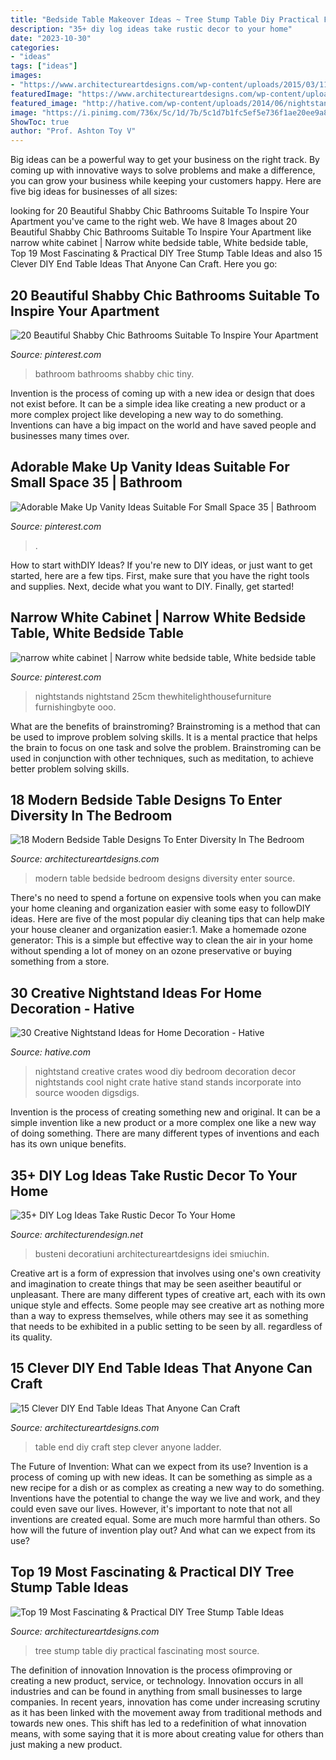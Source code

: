 ```yaml
---
title: "Bedside Table Makeover Ideas ~ Tree Stump Table Diy Practical Fascinating Most Source"
description: "35+ diy log ideas take rustic decor to your home"
date: "2023-10-30"
categories:
- "ideas"
tags: ["ideas"]
images:
- "https://www.architectureartdesigns.com/wp-content/uploads/2015/03/1127.jpg"
featuredImage: "https://www.architectureartdesigns.com/wp-content/uploads/2015/03/1127.jpg"
featured_image: "http://hative.com/wp-content/uploads/2014/06/nightstand-ideas/27-creative-nightstand-ideas.jpg"
image: "https://i.pinimg.com/736x/5c/1d/7b/5c1d7b1fc5ef5e736f1ae20ee9a80b25.jpg"
ShowToc: true
author: "Prof. Ashton Toy V"
---
```



Big ideas can be a powerful way to get your business on the right track. By coming up with innovative ways to solve problems and make a difference, you can grow your business while keeping your customers happy. Here are five big ideas for businesses of all sizes: 

	

		
looking for 20 Beautiful Shabby Chic Bathrooms Suitable To Inspire Your Apartment you've came to the right web. We have 8 Images about 20 Beautiful Shabby Chic Bathrooms Suitable To Inspire Your Apartment like narrow white cabinet | Narrow white bedside table, White bedside table, Top 19 Most Fascinating &amp; Practical DIY Tree Stump Table Ideas and also 15 Clever DIY End Table Ideas That Anyone Can Craft. Here you go:
		
    
## 20 Beautiful Shabby Chic Bathrooms Suitable To Inspire Your Apartment

<img loading=lazy src="https://i.pinimg.com/736x/0d/c8/29/0dc829b8e56f31674b01920cf3891562.jpg" onerror="this.onerror=null;this.src='https://tse3.mm.bing.net/th?id=OIP.G9SxiDQqlDEOtu4QfJL8UQHaLH&amp;pid=15.1';" alt="20 Beautiful Shabby Chic Bathrooms Suitable To Inspire Your Apartment">

_Source: pinterest.com_

>bathroom bathrooms shabby chic tiny. 

	

Invention is the process of coming up with a new idea or design that does not exist before. It can be a simple idea like creating a new product or a more complex project like developing a new way to do something. Inventions can have a big impact on the world and have saved people and businesses many times over.

    
## Adorable Make Up Vanity Ideas Suitable For Small Space 35 | Bathroom

<img loading=lazy src="https://i.pinimg.com/736x/5c/1d/7b/5c1d7b1fc5ef5e736f1ae20ee9a80b25.jpg" onerror="this.onerror=null;this.src='https://tse2.mm.bing.net/th?id=OIP.T3gQY4gNpxvf0WGytj8PCgHaLK&amp;pid=15.1';" alt="Adorable Make Up Vanity Ideas Suitable For Small Space 35 | Bathroom">

_Source: pinterest.com_

>. 

	

How to start withDIY Ideas?
If you're new to DIY ideas, or just want to get started, here are a few tips. First, make sure that you have the right tools and supplies. Next, decide what you want to DIY. Finally, get started!

    
## Narrow White Cabinet | Narrow White Bedside Table, White Bedside Table

<img loading=lazy src="https://i.pinimg.com/736x/f5/94/4f/f5944f4fc243e5ba98e83bb575e788f6.jpg" onerror="this.onerror=null;this.src='https://tse4.mm.bing.net/th?id=OIP.IKcYIRzCynHfi2K3LM8rNQHaLF&amp;pid=15.1';" alt="narrow white cabinet | Narrow white bedside table, White bedside table">

_Source: pinterest.com_

>nightstands nightstand 25cm thewhitelighthousefurniture furnishingbyte ooo. 

	

What are the benefits of brainstroming?
Brainstroming is a method that can be used to improve problem solving skills. It is a mental practice that helps the brain to focus on one task and solve the problem. Brainstroming can be used in conjunction with other techniques, such as meditation, to achieve better problem solving skills.

    
## 18 Modern Bedside Table Designs To Enter Diversity In The Bedroom

<img loading=lazy src="https://www.architectureartdesigns.com/wp-content/uploads/2017/04/16-2.jpg" onerror="this.onerror=null;this.src='https://tse3.mm.bing.net/th?id=OIP.qJ7Z-z1dsVczz-U2BhND7AEsEs&amp;pid=15.1';" alt="18 Modern Bedside Table Designs To Enter Diversity In The Bedroom">

_Source: architectureartdesigns.com_

>modern table bedside bedroom designs diversity enter source. 

	

There's no need to spend a fortune on expensive tools when you can make your home cleaning and organization easier with some easy to followDIY ideas. Here are five of the most popular diy cleaning tips that can help make your house cleaner and organization easier:1. Make a homemade ozone generator: This is a simple but effective way to clean the air in your home without spending a lot of money on an ozone preservative or buying something from a store.

    
## 30 Creative Nightstand Ideas For Home Decoration - Hative

<img loading=lazy src="http://hative.com/wp-content/uploads/2014/06/nightstand-ideas/27-creative-nightstand-ideas.jpg" onerror="this.onerror=null;this.src='https://tse3.mm.bing.net/th?id=OIP.hLA0CF-BklcYrnRvJzARkAHaJ4&amp;pid=15.1';" alt="30 Creative Nightstand Ideas for Home Decoration - Hative">

_Source: hative.com_

>nightstand creative crates wood diy bedroom decoration decor nightstands cool night crate hative stand stands incorporate into source wooden digsdigs. 

	

Invention is the process of creating something new and original. It can be a simple invention like a new product or a more complex one like a new way of doing something. There are many different types of inventions and each has its own unique benefits.

    
## 35+ DIY Log Ideas Take Rustic Decor To Your Home

<img loading=lazy src="https://cdn.architecturendesign.net/wp-content/uploads/2014/09/22-Hooks-on-a-log.jpg" onerror="this.onerror=null;this.src='https://tse3.mm.bing.net/th?id=OIP.V7pIA0b_pu5X98JqS4kIawHaLH&amp;pid=15.1';" alt="35+ DIY Log Ideas Take Rustic Decor To Your Home">

_Source: architecturendesign.net_

>busteni decoratiuni architectureartdesigns idei smiuchin. 

	

Creative art is a form of expression that involves using one's own creativity and imagination to create things that may be seen aseither beautiful or unpleasant. There are many different types of creative art, each with its own unique style and effects. Some people may see creative art as nothing more than a way to express themselves, while others may see it as something that needs to be exhibited in a public setting to be seen by all. regardless of its quality.

    
## 15 Clever DIY End Table Ideas That Anyone Can Craft

<img loading=lazy src="https://www.architectureartdesigns.com/wp-content/uploads/2017/07/15-Clever-DIY-End-Table-Ideas-That-Anyone-Can-Craft-15.jpg" onerror="this.onerror=null;this.src='https://tse2.mm.bing.net/th?id=OIP.UhTziYaNSzhiyCUvGK_7QgHaK3&amp;pid=15.1';" alt="15 Clever DIY End Table Ideas That Anyone Can Craft">

_Source: architectureartdesigns.com_

>table end diy craft step clever anyone ladder. 

	

The Future of Invention: What can we expect from its use?
Invention is a process of coming up with new ideas. It can be something as simple as a new recipe for a dish or as complex as creating a new way to do something. Inventions have the potential to change the way we live and work, and they could even save our lives. However, it's important to note that not all inventions are created equal. Some are much more harmful than others. So how will the future of invention play out? And what can we expect from its use?

    
## Top 19 Most Fascinating &amp; Practical DIY Tree Stump Table Ideas

<img loading=lazy src="https://www.architectureartdesigns.com/wp-content/uploads/2015/03/1127.jpg" onerror="this.onerror=null;this.src='https://tse3.mm.bing.net/th?id=OIP.9q9AYnq8Hrs1LWEwVm-9DgHaKf&amp;pid=15.1';" alt="Top 19 Most Fascinating &amp; Practical DIY Tree Stump Table Ideas">

_Source: architectureartdesigns.com_

>tree stump table diy practical fascinating most source. 

	

The definition of innovation
Innovation is the process ofimproving or creating a new product, service, or technology. Innovation occurs in all industries and can be found in anything from small businesses to large companies. In recent years, innovation has come under increasing scrutiny as it has been linked with the movement away from traditional methods and towards new ones. This shift has led to a redefinition of what innovation means, with some saying that it is more about creating value for others than just making a new product.

